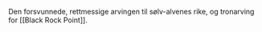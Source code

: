Den forsvunnede, rettmessige arvingen til sølv-alvenes rike, og tronarving for [[Black Rock Point]].